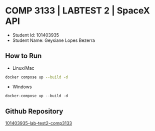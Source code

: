# COMP 3133 | LABTEST 2 | SpaceX API

- Student Id: 101403935
- Student Name: Geysiane Lopes Bezerra

## How to Run

- Linux/Mac
```bash
docker compose up --build -d
```

- Windows
```powershell
docker-compose up --build -d
```

## Github Repository

[101403935-lab-test2-comp3133](https://github.com/geysianeL/101403935-lab-test2-comp3133)